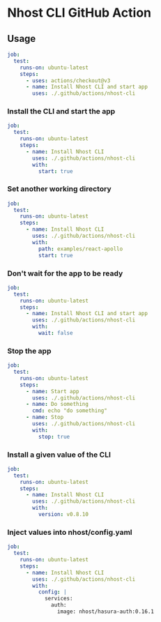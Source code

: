 # Nhost CLI GitHub Action

## Usage

```yaml
job:
  test:
    runs-on: ubuntu-latest
    steps:
      - uses: actions/checkout@v3
      - name: Install Nhost CLI and start app
        uses: ./.github/actions/nhost-cli
```

### Install the CLI and start the app

```yaml
job:
  test:
    runs-on: ubuntu-latest
    steps:
      - name: Install Nhost CLI
        uses: ./.github/actions/nhost-cli
        with:
          start: true
```

### Set another working directory

```yaml
job:
  test:
    runs-on: ubuntu-latest
    steps:
      - name: Install Nhost CLI
        uses: ./.github/actions/nhost-cli
        with:
          path: examples/react-apollo
          start: true
```

### Don't wait for the app to be ready

```yaml
job:
  test:
    runs-on: ubuntu-latest
    steps:
      - name: Install Nhost CLI and start app
        uses: ./.github/actions/nhost-cli
        with:
          wait: false
```

### Stop the app

```yaml
job:
  test:
    runs-on: ubuntu-latest
    steps:
      - name: Start app
        uses: ./.github/actions/nhost-cli
      - name: Do something
        cmd: echo "do something"
      - name: Stop
        uses: ./.github/actions/nhost-cli
        with:
          stop: true
```

### Install a given value of the CLI

```yaml
job:
  test:
    runs-on: ubuntu-latest
    steps:
      - name: Install Nhost CLI
        uses: ./.github/actions/nhost-cli
        with:
          version: v0.8.10
```

### Inject values into nhost/config.yaml

```yaml
job:
  test:
    runs-on: ubuntu-latest
    steps:
      - name: Install Nhost CLI
        uses: ./.github/actions/nhost-cli
        with:
          config: |
            services:
              auth:
                image: nhost/hasura-auth:0.16.1
```
